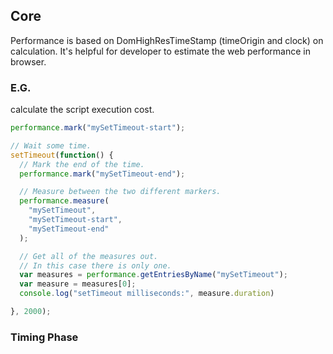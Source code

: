 ## Core

Performance is based on DomHighResTimeStamp (timeOrigin and clock) on calculation. It's helpful for developer to estimate the web performance in browser.

### E.G.

calculate the script execution cost.

```javascript
performance.mark("mySetTimeout-start");

// Wait some time.
setTimeout(function() {
  // Mark the end of the time.
  performance.mark("mySetTimeout-end");

  // Measure between the two different markers.
  performance.measure(
    "mySetTimeout",
    "mySetTimeout-start",
    "mySetTimeout-end"
  );

  // Get all of the measures out.
  // In this case there is only one.
  var measures = performance.getEntriesByName("mySetTimeout");
  var measure = measures[0];
  console.log("setTimeout milliseconds:", measure.duration)

}, 2000);
```


### Timing Phase

